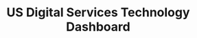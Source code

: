 ---
layout: project
title: US Digital Services Technology Dashboard
description: 
excerpt: 
sidenav: docs
external-url: pages/digital_services.html
categories:
  - 
---